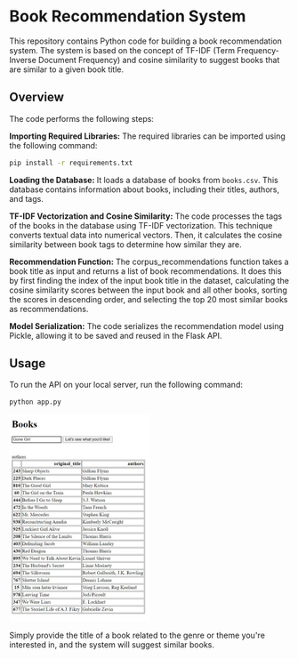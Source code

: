 # Book Recommendation System

This repository contains Python code for building a book recommendation system. The system is based on the concept of TF-IDF (Term Frequency-Inverse Document Frequency) and cosine similarity to suggest books that are similar to a given book title.

## Overview
The code performs the following steps:

**Importing Required Libraries:** The required libraries can be imported using the following command:
```bash
pip install -r requirements.txt
```

**Loading the Database:** It loads a database of books from `books.csv`. This database contains information about books, including their titles, authors, and tags.

**TF-IDF Vectorization and Cosine Similarity:** The code processes the tags of the books in the database using TF-IDF vectorization. This technique converts textual data into numerical vectors. Then, it calculates the cosine similarity between book tags to determine how similar they are.

**Recommendation Function:** The corpus_recommendations function takes a book title as input and returns a list of book recommendations. It does this by first finding the index of the input book title in the dataset, calculating the cosine similarity scores between the input book and all other books, sorting the scores in descending order, and selecting the top 20 most similar books as recommendations.

**Model Serialization:** The code serializes the recommendation model using Pickle, allowing it to be saved and reused in the Flask API.

## Usage
To run the API on your local server, run the following command:
```bash
python app.py
```
<img src="demo.jpg" width=50% height=1% align="centre">

Simply provide the title of a book related to the genre or theme you're interested in, and the system will suggest similar books.
